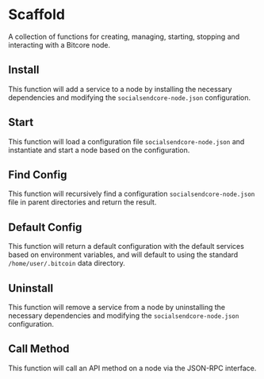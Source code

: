 # Scaffold
A collection of functions for creating, managing, starting, stopping and interacting with a Bitcore node.

## Install
This function will add a service to a node by installing the necessary dependencies and modifying the `socialsendcore-node.json` configuration.

## Start
This function will load a configuration file `socialsendcore-node.json` and instantiate and start a node based on the configuration.

## Find Config
This function will recursively find a configuration `socialsendcore-node.json` file in parent directories and return the result.

## Default Config
This function will return a default configuration with the default services based on environment variables, and will default to using the standard `/home/user/.bitcoin` data directory.

## Uninstall
This function will remove a service from a node by uninstalling the necessary dependencies and modifying the `socialsendcore-node.json` configuration.

## Call Method
This function will call an API method on a node via the JSON-RPC interface.

